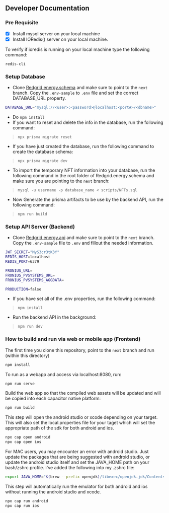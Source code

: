
## Developer Documentation

### Pre Requisite
- [x] Install mysql server on your local machine
- [x] Install IORedis() server on your local machine.
> 
To verify if ioredis is running on your local machine type the following command:
````
redis-cli
````
	

### Setup Database
-  Clone [Redgrid.energy.schema](https://github.com/redgridone/Redgrid.energy.schema) and make sure to point to the `next` branch.  Copy the `.env-sample` to `.env` file and set the correct DATABASE_URL property.

````bash
DATABASE_URL="mysql://<user>:<password>@localhost:<port#>/<dbname>"
````
-  Do `npm install`
- If you want to reset and delete the info in the database, run the following command:
> `npx prisma migrate reset`
- If you have just created the database, run the following command to create the database schema:
> `npx prisma migrate dev`
- To import the temporary NFT information into your database, run the following command in the root folder of Redgrid.energy.schema and make sure you are pointing to the `next` branch:
> `mysql -u username -p database_name < scripts/NFTs.sql`
- Now Generate the prisma artifacts to be use by the backend API, run the following command:
> `npm run build`

### Setup API Server (Backend)
-  Clone [Redgrid.energy.api](https://github.com/redgridone/Redgrid.energy.api) and make sure to point to the `next` branch.  Copy the `.env-sample` file to `.env` and fillout the needed information.

````bash
JWT_SECRET="MyS3cr3tK3Y"
REDIS_HOST=localhost
REDIS_PORT=6379

FRONIUS_URL=
FRONIUS_PVSYSTEMS_URL=
FRONIUS_PVSYSTEMS_AGGDATA=

PRODUCTION=false
````
-  If you have set all of the .env properties, run the following command:
> `npm install`
- Run the backend API in the background:
> `npm run dev`

### How to build and run via web or mobile app (Frontend)

The first time you clone this repository, point to the `next` branch and run (within this directory)
````bash
npm install
````

To run as a webapp and access via localhost:8080, run:
````bash
npm run serve
````

Build the web app so that the compiled web assets will be updated and will be copied into each capacitor native platform:
````bash
npm run build
````

This step will open the android studio or xcode depending on your target.  This will also set the local.properties file for your taget which will set the appropriate path of the sdk for both android and ios.
````bash
npx cap open android
npx cap open ios
````

For MAC users, you may encounter an error with android studio.  Just update the packages that are being suggested with android studio, or update the android studio itself and set the JAVA_HOME path on your bash/zshrc profile.  I've added the following into my .zshrc file:
````bash
export JAVA_HOME="$(brew --prefix openjdk)/libexec/openjdk.jdk/Contents/Home"
````

This step will automatically run the emulator for both android and ios without running the android studio and xcode.
````bash
npx cap run android
npx cap run ios
````